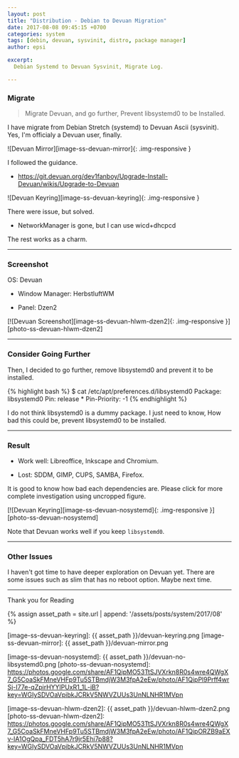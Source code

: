 ```yaml
---
layout: post
title: "Distribution - Debian to Devuan Migration"
date: 2017-08-08 09:45:15 +0700
categories: system
tags: [debin, devuan, sysvinit, distro, package manager]
author: epsi

excerpt:
  Debian Systemd to Devuan Sysvinit, Migrate Log.

---
```


### Migrate

> Migrate Devuan, and go further, Prevent libsystemd0 to be Installed.

I have migrate from Debian Stretch (systemd) to Devuan Ascii (sysvinit).
Yes, I'm officialy a Devuan user, finally. 

![Devuan Mirror][image-ss-devuan-mirror]{: .img-responsive }


I followed the guidance.

*	<https://git.devuan.org/dev1fanboy/Upgrade-Install-Devuan/wikis/Upgrade-to-Devuan>

![Devuan Keyring][image-ss-devuan-keyring]{: .img-responsive }

There were issue, but solved.

*	NetworkManager is gone, but I can use wicd+dhcpcd

The rest works as a charm.

-- -- --

### Screenshot

OS: Devuan

*	Window Manager: HerbstluftWM

*	Panel: Dzen2

[![Devuan Screenshot][image-ss-devuan-hlwm-dzen2]{: .img-responsive }][photo-ss-devuan-hlwm-dzen2]

-- -- --

### Consider Going Further

Then, I decided to go further, remove libsystemd0 and prevent it to be installed.

{% highlight bash %}
$ cat /etc/apt/preferences.d/libsystemd0 
Package: libsystemd0
Pin: release *
Pin-Priority: -1
{% endhighlight %}

I do not think libsystemd0 is a dummy package.
I just need to know, How bad this could be, prevent libsystemd0 to be installed.

-- -- --

### Result

*	Work well: Libreoffice, Inkscape and Chromium.

*	Lost: SDDM, GIMP, CUPS, SAMBA, Firefox.

It is good to know how bad each dependencies are.
Please click for more complete investigation using uncropped figure.

[![Devuan Keyring][image-ss-devuan-nosystemd]{: .img-responsive }][photo-ss-devuan-nosystemd]

Note that Devuan works well if you keep <code>libsystemd0</code>.

-- -- --

### Other Issues

I haven't got time to have deeper exploration on Devuan yet.
There are some issues such as slim that has no reboot option.
Maybe next time.

-- -- --

Thank you for Reading

[//]: <> ( -- -- -- links below -- -- -- )

{% assign asset_path = site.url | append: '/assets/posts/system/2017/08' %}

[image-ss-devuan-keyring]:    {{ asset_path }}/devuan-keyring.png
[image-ss-devuan-mirror]:     {{ asset_path }}/devuan-mirror.png

[image-ss-devuan-nosystemd]:  {{ asset_path }}/devuan-no-libsystemd0.png
[photo-ss-devuan-nosystemd]:  https://photos.google.com/share/AF1QipMO53TtSJVXrkn8R0s4wre4QWgX7_G5CoaSkFMneVHFp9Tu5STBmdjW3M3fpA2eEw/photo/AF1QipPl9Prff4wrSj-I77e-qZpirHYYlPUxR1_1L-iB?key=WGIySDVOaVpibkJCRkV5NWVZUUs3UnNLNHR1MVpn

[image-ss-devuan-hlwm-dzen2]: {{ asset_path }}/devuan-hlwm-dzen2.png
[photo-ss-devuan-hlwm-dzen2]: https://photos.google.com/share/AF1QipMO53TtSJVXrkn8R0s4wre4QWgX7_G5CoaSkFMneVHFp9Tu5STBmdjW3M3fpA2eEw/photo/AF1QipORZB9aEXv-lA1OgQpa_FDT5hA7r9jr5Ehi7p88?key=WGIySDVOaVpibkJCRkV5NWVZUUs3UnNLNHR1MVpn
